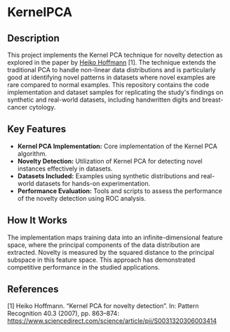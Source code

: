 # KernelPCA

## Description
This project implements the Kernel PCA technique for novelty detection as explored in the paper by [Heiko Hoffmann](#ref) [1]. The technique extends the traditional PCA to handle non-linear data distributions and is particularly good at identifying novel patterns in datasets where novel examples are rare compared to normal examples. This repository contains the code implementation and dataset samples for replicating the study's findings on synthetic and real-world datasets, including handwritten digits and breast-cancer cytology.

## Key Features
* **Kernel PCA Implementation:** Core implementation of the Kernel PCA algorithm.
* **Novelty Detection:** Utilization of Kernel PCA for detecting novel instances effectively in datasets.
* **Datasets Included:** Examples using synthetic distributions and real-world datasets for hands-on experimentation.
* **Performance Evaluation:** Tools and scripts to assess the performance of the novelty detection using ROC analysis.

## How It Works
The implementation maps training data into an infinite-dimensional feature space, where the principal components of the data distribution are extracted. Novelty is measured by the squared distance to the principal subspace in this feature space. This approach has demonstrated competitive performance in the studied applications.

## <a name="ref"> </a> References
[1] Heiko Hoffmann. “Kernel PCA for novelty detection”. In: Pattern Recognition 40.3 (2007), pp. 863–874: https://www.sciencedirect.com/science/article/pii/S0031320306003414
